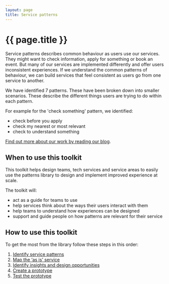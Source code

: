 ```yaml
---
layout: page
title: Service patterns
---
```


# {{ page.title }}

Service patterns describes common behaviour as users use our services. They might want to check information, apply for something or book an event. But many of our services are implemented differently and offer users inconsistent experiences. If we understand the common patterns of behaviour, we can build services that feel consistent as users go from one service to another. 

We have identified 7 patterns. These have been broken down into smaller scenarios. These describe the different things users are trying to do within each pattern. 

For example for the 'check something' pattern, we identified: 

- check before you apply
- check my nearest or most relevant
- check to understand something 

[Find out more about our work by reading our blog](https://servicedesign.blog.essex.gov.uk/tag/service-patterns/).

## When to use this toolkit 

This toolkit helps design teams, tech services and service areas to easily use the patterns library to design and implement improved experience at scale. 

The toolkit will: 

- act as a guide for teams to use
- help services think about the ways their users interact with them
- help teams to understand how experiences can be designed
- support and guide people on how patterns are relevant for their service 

## How to use this toolkit 

To get the most from the library follow these steps in this order: 

1. [Identify service patterns](/essex-service-transformation-playbook/Service-Transformation-Team/Service-standards/Identify-service-patterns)
2. [Map the ‘as is’ service](/essex-service-transformation-playbook/Service-Transformation-Team/Service-standards/Map-the-as-is-service)
3. [Identify insights and design opportunities](/essex-service-transformation-playbook/Service-Transformation-Team/Service-standards/Identify-insights-and-design-opportunities)
4. [Create a prototype](/essex-service-transformation-playbook/Service-Transformation-Team/Service-standards/Create-a-prototype)
5. [Test the prototype](/essex-service-transformation-playbook/Service-Transformation-Team/Service-standards/Test-the-prototype)